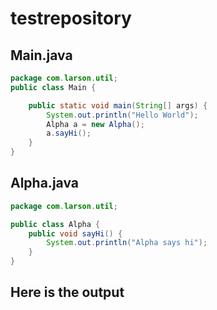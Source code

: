 # testrepository

## Main.java
```java
package com.larson.util;
public class Main {

	public static void main(String[] args) {
		System.out.println("Hello World");
		Alpha a = new Alpha();
		a.sayHi();
	}
}
```

## Alpha.java
```java
package com.larson.util;

public class Alpha {
	public void sayHi() {
		System.out.println("Alpha says hi");
	}
}
```
## Here is the output
